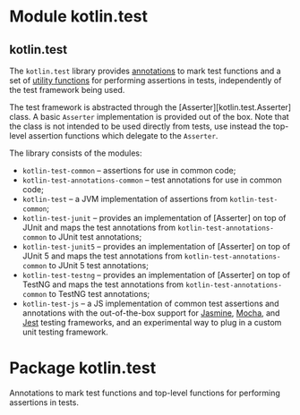# Module kotlin.test

## kotlin.test

The `kotlin.test` library provides [annotations](kotlin.test/index.html#annotations) to mark test functions and a set of [utility functions](kotlin.test/index.html#functions) for performing assertions in tests, 
independently of the test framework being used. 

The test framework is abstracted through the [Asserter][kotlin.test.Asserter] class. 
A basic `Asserter` implementation is provided out of the box. 
Note that the class is not intended to be used directly from tests, 
use instead the top-level assertion functions which delegate to the `Asserter`.

The library consists of the modules:

- `kotlin-test-common` – assertions for use in common code;
- `kotlin-test-annotations-common` – test annotations for use in common code;
- `kotlin-test` – a JVM implementation of assertions from `kotlin-test-common`;
- `kotlin-test-junit` – provides an implementation of [Asserter] on top of JUnit
  and maps the test annotations from `kotlin-test-annotations-common` to JUnit test annotations;
- `kotlin-test-junit5` – provides an implementation of [Asserter] on top of JUnit 5
  and maps the test annotations from `kotlin-test-annotations-common` to JUnit 5 test annotations;
- `kotlin-test-testng` – provides an implementation of [Asserter] on top of TestNG
  and maps the test annotations from `kotlin-test-annotations-common` to TestNG test annotations;
- `kotlin-test-js` – a JS implementation of common test assertions and annotations 
  with the out-of-the-box support for [Jasmine](https://jasmine.github.io/), [Mocha](https://mochajs.org/), 
  and [Jest](https://facebook.github.io/jest/) testing frameworks, and an experimental way to plug in 
  a custom unit testing framework. 

# Package kotlin.test

Annotations to mark test functions and top-level functions for performing assertions in tests.

